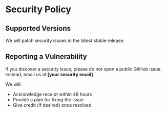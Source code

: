 # Security Policy

## Supported Versions
We will patch security issues in the latest stable release.

## Reporting a Vulnerability
If you discover a security issue, please do not open a public GitHub issue.  
Instead, email us at **[your security email]**.

We will:
- Acknowledge receipt within 48 hours
- Provide a plan for fixing the issue
- Give credit (if desired) once resolved

